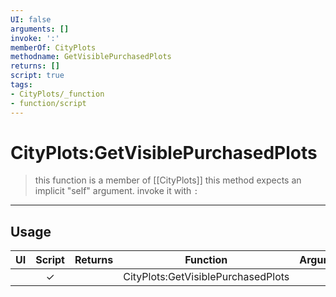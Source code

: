 ```yaml
---
UI: false
arguments: []
invoke: ':'
memberOf: CityPlots
methodname: GetVisiblePurchasedPlots
returns: []
script: true
tags:
- CityPlots/_function
- function/script
---
```

# CityPlots:GetVisiblePurchasedPlots
> this function is a member of [[CityPlots]]
> this method expects an implicit "self" argument. invoke it with `:`
-----
## Usage
|  UI | Script | Returns | Function | Arguments |
|:---:|:------:|-------:|:--------:|:---------|
| |✓||CityPlots:GetVisiblePurchasedPlots||
